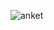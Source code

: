 ![anket](https://user-images.githubusercontent.com/53713274/117749099-da389580-b219-11eb-853c-b7c7b3b3f6fb.jpg)
